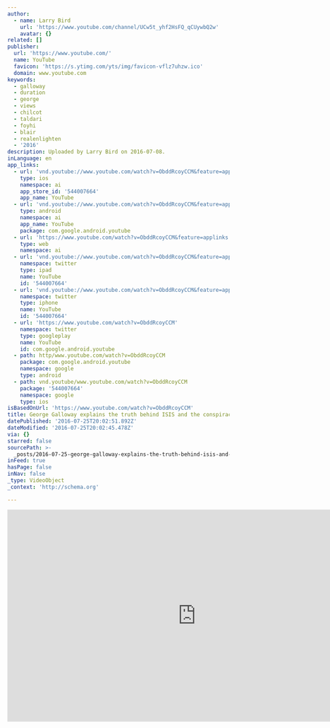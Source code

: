 ```yaml
---
author:
  - name: Larry Bird
    url: 'https://www.youtube.com/channel/UCw5t_yhf2HsFQ_qCUywbQ2w'
    avatar: {}
related: []
publisher:
  url: 'https://www.youtube.com/'
  name: YouTube
  favicon: 'https://s.ytimg.com/yts/img/favicon-vflz7uhzw.ico'
  domain: www.youtube.com
keywords:
  - galloway
  - duration
  - george
  - views
  - chilcot
  - taldari
  - foyhi
  - blair
  - realenlighten
  - '2016'
description: Uploaded by Larry Bird on 2016-07-08.
inLanguage: en
app_links:
  - url: 'vnd.youtube://www.youtube.com/watch?v=ObddRcoyCCM&feature=applinks'
    type: ios
    namespace: ai
    app_store_id: '544007664'
    app_name: YouTube
  - url: 'vnd.youtube://www.youtube.com/watch?v=ObddRcoyCCM&feature=applinks'
    type: android
    namespace: ai
    app_name: YouTube
    package: com.google.android.youtube
  - url: 'https://www.youtube.com/watch?v=ObddRcoyCCM&feature=applinks'
    type: web
    namespace: ai
  - url: 'vnd.youtube://www.youtube.com/watch?v=ObddRcoyCCM&feature=applinks'
    namespace: twitter
    type: ipad
    name: YouTube
    id: '544007664'
  - url: 'vnd.youtube://www.youtube.com/watch?v=ObddRcoyCCM&feature=applinks'
    namespace: twitter
    type: iphone
    name: YouTube
    id: '544007664'
  - url: 'https://www.youtube.com/watch?v=ObddRcoyCCM'
    namespace: twitter
    type: googleplay
    name: YouTube
    id: com.google.android.youtube
  - path: http/www.youtube.com/watch?v=ObddRcoyCCM
    package: com.google.android.youtube
    namespace: google
    type: android
  - path: vnd.youtube/www.youtube.com/watch?v=ObddRcoyCCM
    package: '544007664'
    namespace: google
    type: ios
isBasedOnUrl: 'https://www.youtube.com/watch?v=ObddRcoyCCM'
title: George Galloway explains the truth behind ISIS and the conspiracy
datePublished: '2016-07-25T20:02:51.892Z'
dateModified: '2016-07-25T20:02:45.478Z'
via: {}
starred: false
sourcePath: >-
  _posts/2016-07-25-george-galloway-explains-the-truth-behind-isis-and-the-consp.md
inFeed: true
hasPage: false
inNav: false
_type: VideoObject
_context: 'http://schema.org'

---
```

<iframe src="https://cdn.embedly.com/widgets/media.html?src=https%3A%2F%2Fwww.youtube.com%2Fembed%2FObddRcoyCCM%3Ffeature%3Doembed&amp;url=http%3A%2F%2Fwww.youtube.com%2Fwatch%3Fv%3DObddRcoyCCM&amp;image=https%3A%2F%2Fi.ytimg.com%2Fvi%2FObddRcoyCCM%2Fhqdefault.jpg&amp;key=b7d04c9b404c499eba89ee7072e1c4f7&amp;type=text%2Fhtml&amp;schema=youtube" width="854" height="480" scrolling="no" frameborder="0" allowfullscreen="" style=""></iframe>